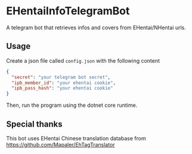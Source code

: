 # EHentaiInfoTelegramBot

A telegram bot that retrieves infos and covers from EHentai/NHentai urls.

## Usage

Create a json file called ```config.json``` with the following content

```json
{
  "secret": "your telegram bot secret",
  "ipb_member_id": "your ehentai cookie",
  "ipb_pass_hash": "your ehentai cookie"
}
```

Then, run the program using the dotnet core runtime.

## Special thanks

This bot uses EHentai Chinese translation database from https://github.com/Mapaler/EhTagTranslator